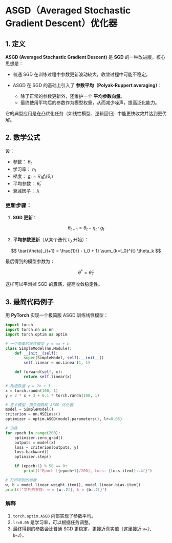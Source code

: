 # ASGD（Averaged Stochastic Gradient Descent）优化器


## 1. 定义

**ASGD (Averaged Stochastic Gradient Descent)** 是 **SGD** 的一种改进版，核心思想是：

* 普通 SGD 在训练过程中参数更新波动较大，收敛过程中可能不稳定。
* ASGD 在 SGD 的基础上引入了 **参数平均（Polyak-Ruppert averaging）**：

  * 除了正常的参数更新外，还维护一个 **平均参数向量**。
  * 最终使用平均后的参数作为模型权重，从而减少噪声，提高泛化能力。

它的典型应用是在凸优化任务（如线性模型、逻辑回归）中能更快收敛并达到更优解。


## 2. 数学公式

设：

* 参数： $\theta_t$
* 学习率： $\eta_t$
* 梯度： $g_t = \nabla_\theta f_t(\theta_t)$
* 平均参数： $\bar{\theta}_t$
* 衰减因子： $\lambda$

### 更新步骤：

1. **SGD 更新**：

$$
\theta_{t+1} = \theta_t - \eta_t \cdot g_t
$$

2. **平均参数更新**（从某个迭代 $t_0$ 开始）：

$$
\bar{\theta}_{t+1} = \frac{1}{t - t_0 + 1} \sum_{k=t_0}^{t} \theta_k
$$

最后得到的模型参数为：

$$
\theta^* = \bar{\theta}_T
$$

这样可以平滑掉 SGD 的震荡，提高收敛稳定性。



## 3. 最简代码例子

用 **PyTorch** 实现一个极简版 ASGD 训练线性模型：

```python
import torch
import torch.nn as nn
import torch.optim as optim

# 一个简单的线性模型 y = wx + b
class SimpleModel(nn.Module):
    def __init__(self):
        super(SimpleModel, self).__init__()
        self.linear = nn.Linear(1, 1)

    def forward(self, x):
        return self.linear(x)

# 构造数据 y = 2x + 3
x = torch.randn(100, 1)
y = 2 * x + 3 + 0.1 * torch.randn(100, 1)

# 定义模型、损失函数和 ASGD 优化器
model = SimpleModel()
criterion = nn.MSELoss()
optimizer = optim.ASGD(model.parameters(), lr=0.05)

# 训练
for epoch in range(200):
    optimizer.zero_grad()
    outputs = model(x)
    loss = criterion(outputs, y)
    loss.backward()
    optimizer.step()

    if (epoch+1) % 50 == 0:
        print(f"Epoch [{epoch+1}/200], Loss: {loss.item():.4f}")

# 打印学到的参数
w, b = model.linear.weight.item(), model.linear.bias.item()
print(f"学到的参数: w = {w:.2f}, b = {b:.2f}")
```



### 解释

1. `torch.optim.ASGD` 内部实现了参数平均。
2. `lr=0.05` 是学习率，可以根据任务调整。
3. 最终得到的参数会比普通 SGD 更稳定，更接近真实值（这里接近 `w=2, b=3`）。


